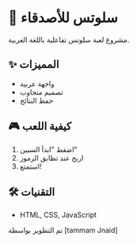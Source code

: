 # 🎰 سلوتس للأصدقاء

مشروع لعبة سلوتس تفاعلية باللغة العربية.

## ✨ المميزات
- واجهة عربية
- تصميم متجاوب
- حفظ النتائج

## 🎮 كيفية اللعب
1. اضغط "ابدأ السبين"
2. اربح عند تطابق الرموز
3. استمتع!

## 🛠 التقنيات
- HTML, CSS, JavaScript

تم التطوير بواسطة [tammam Jnaid]

